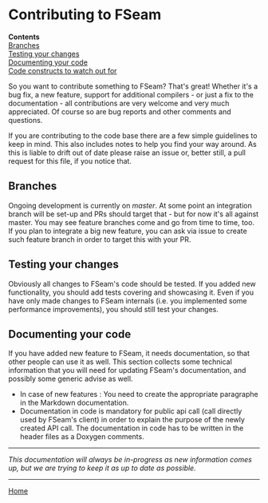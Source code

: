 # Contributing to FSeam

**Contents**<br>
[Branches](#branches)<br>
[Testing your changes](#testing-your-changes)<br>
[Documenting your code](#documenting-your-code)<br>
[Code constructs to watch out for](#code-constructs-to-watch-out-for)<br>

So you want to contribute something to FSeam? That's great! Whether it's a bug fix, a new feature, support for
additional compilers - or just a fix to the documentation - all contributions are very welcome and very much appreciated.
Of course so are bug reports and other comments and questions.

If you are contributing to the code base there are a few simple guidelines to keep in mind. This also includes notes to
help you find your way around. As this is liable to drift out of date please raise an issue or, better still, a pull
request for this file, if you notice that.

## Branches

Ongoing development is currently on _master_. At some point an integration branch will be set-up and PRs should target
 that - but for now it's all against master. You may see feature branches come and go from time to time, too.  
If you plan to integrate a big new feature, you can ask via issue to create such feature branch in order to target this with
your PR.


## Testing your changes

Obviously all changes to FSeam's code should be tested. If you added new
functionality, you should add tests covering and showcasing it. Even if you have
only made changes to FSeam internals (i.e. you implemented some performance
improvements), you should still test your changes.

## Documenting your code

If you have added new feature to FSeam, it needs documentation, so that
other people can use it as well. This section collects some technical
information that you will need for updating FSeam's documentation, and
possibly some generic advise as well.

* In case of new features : You need to create the appropriate paragraphe in
  the Markdown documentation. 
* Documentation in code is mandatory for public api call (call directly used
  by FSeam's client) in order to explain the purpose of the newly created API call.
  The documentation in code has to be written in the header files as a Doxygen comments.

----

_This documentation will always be in-progress as new information comes
up, but we are trying to keep it as up to date as possible._

---

[Home](Readme.md#top)
